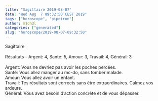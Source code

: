 ```yaml
---
title: "Sagittaire 2019-08-07"
date: "Wed Aug  7 09:32:50 CEST 2019"
tags: ["horoscope", "pipotron"]
author: m1ch3l
categories: ["generated"]
slug: "horoscope/2019-08-07-09:32:50"
---
```


Sagittaire<br>
<br>
Résultats - Argent: 4, Santé: 5, Amour: 3, Travail: 4, Général: 3<br>
<br>
Argent:  Vous ne devriez pas avoir les poches percées. <br>
Santé:   Vous allez manger au mc-do, sans tomber malade. <br>
Amour:   Vous allez avoir un enfant. <br>
Travail: Tes résultats sont corrects sans être extraordinaires. Calmez vos ardeurs.<br>
Général: Vous avez besoin d’action concrète et de vous dépasser.<br>
